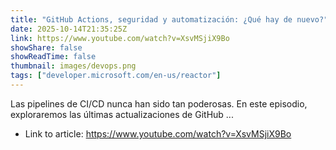 ```yaml
---
title: "GitHub Actions, seguridad y automatización: ¿Qué hay de nuevo?"
date: 2025-10-14T21:35:25Z
link: https://www.youtube.com/watch?v=XsvMSjiX9Bo
showShare: false
showReadTime: false
thumbnail: images/devops.png
tags: ["developer.microsoft.com/en-us/reactor"]
---
```

Las pipelines de CI/CD nunca han sido tan poderosas. En este episodio, exploraremos las últimas actualizaciones de GitHub ...

- Link to article: https://www.youtube.com/watch?v=XsvMSjiX9Bo